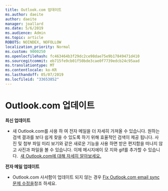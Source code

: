 ```yaml
---
title: Outlook.com 업데이트
ms.author: daeite
author: daeite
manager: joallard
ms.date: 5/6/2019
ms.audience: Admin
ms.topic: article
ROBOTS: NOINDEX, NOFOLLOW
localization_priority: Normal
ms.custom: 9000250
ms.openlocfilehash: fc463464b3f29dc2ce98dae75e9b17849471d410
ms.sourcegitcommit: eb715fe9cb01f50bde3cae0f7739edcb24c95aad
ms.translationtype: MT
ms.contentlocale: ko-KR
ms.lasthandoff: 05/07/2019
ms.locfileid: "33653852"
---
```

# <a name="outlookcom-updates"></a>Outlook.com 업데이트

**최신 업데이트**

- 새 Outlook.com를 사용 하 여 전자 메일을 더 자세히 가져올 수 있습니다. 원하는 검색 결과를 보다 쉽게 찾을 수 있도록 하기 위해 효율적인 검색이 제공 됩니다. 사진 및 첨부 파일 미리 보기와 같은 새로운 기능을 사용 하면 받은 편지함을 떠나지 않고 사진과 파일을 볼 수 있습니다. 이제 메시지에이 모 지와 gif를 추가할 수 있습니다.  [새 Outlook.com에 대해 자세히 알아보세요.](https://support.office.com/article/40676ad0-c831-45ac-a023-5be633be798d)

**전자 메일 업데이트**

- Outlook.com 사서함이 업데이트 되지 않는 경우 [Fix Outlook.com email sync 문제 수정을](https://support.office.com/article/d39e3341-8d79-4bf1-b3c7-ded602233642)참조 하세요.